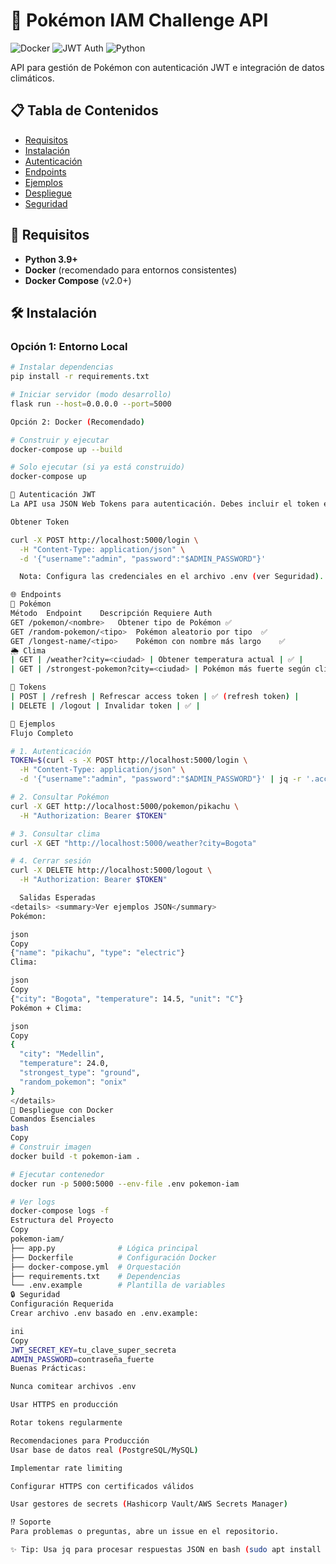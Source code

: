 # 🚀 Pokémon IAM Challenge API

![Docker](https://img.shields.io/badge/Docker-✓-blue?logo=docker)
![JWT Auth](https://img.shields.io/badge/JWT_Auth-✓-green)
![Python](https://img.shields.io/badge/Python-3.9+-yellow?logo=python)

API para gestión de Pokémon con autenticación JWT e integración de datos climáticos.

## 📋 Tabla de Contenidos
- [Requisitos](#-requisitos)
- [Instalación](#-instalación)
- [Autenticación](#-autenticación)
- [Endpoints](#-endpoints)
- [Ejemplos](#-ejemplos)
- [Despliegue](#-despliegue)
- [Seguridad](#-seguridad)

## 🔧 Requisitos
- **Python 3.9+**
- **Docker** (recomendado para entornos consistentes)
- **Docker Compose** (v2.0+)

## 🛠 Instalación

### Opción 1: Entorno Local
```bash
# Instalar dependencias
pip install -r requirements.txt

# Iniciar servidor (modo desarrollo)
flask run --host=0.0.0.0 --port=5000

Opción 2: Docker (Recomendado)

# Construir y ejecutar
docker-compose up --build

# Solo ejecutar (si ya está construido)
docker-compose up

🔐 Autenticación JWT
La API usa JSON Web Tokens para autenticación. Debes incluir el token en el header Authorization.

Obtener Token

curl -X POST http://localhost:5000/login \
  -H "Content-Type: application/json" \
  -d '{"username":"admin", "password":"$ADMIN_PASSWORD"}'

  Nota: Configura las credenciales en el archivo .env (ver Seguridad).

🌐 Endpoints
🐉 Pokémon
Método	Endpoint	Descripción	Requiere Auth
GET	/pokemon/<nombre>	Obtener tipo de Pokémon	✅
GET	/random-pokemon/<tipo>	Pokémon aleatorio por tipo	✅
GET	/longest-name/<tipo>	Pokémon con nombre más largo	✅
🌦️ Clima
| GET | /weather?city=<ciudad> | Obtener temperatura actual | ✅ |
| GET | /strongest-pokemon?city=<ciudad> | Pokémon más fuerte según clima | ✅ |

🔄 Tokens
| POST | /refresh | Refrescar access token | ✅ (refresh token) |
| DELETE | /logout | Invalidar token | ✅ |

📖 Ejemplos
Flujo Completo

# 1. Autenticación
TOKEN=$(curl -s -X POST http://localhost:5000/login \
  -H "Content-Type: application/json" \
  -d '{"username":"admin", "password":"$ADMIN_PASSWORD"}' | jq -r '.access_token')

# 2. Consultar Pokémon
curl -X GET http://localhost:5000/pokemon/pikachu \
  -H "Authorization: Bearer $TOKEN"

# 3. Consultar clima
curl -X GET "http://localhost:5000/weather?city=Bogota"

# 4. Cerrar sesión
curl -X DELETE http://localhost:5000/logout \
  -H "Authorization: Bearer $TOKEN"

  Salidas Esperadas
<details> <summary>Ver ejemplos JSON</summary>
Pokémon:

json
Copy
{"name": "pikachu", "type": "electric"}
Clima:

json
Copy
{"city": "Bogota", "temperature": 14.5, "unit": "C"}
Pokémon + Clima:

json
Copy
{
  "city": "Medellin",
  "temperature": 24.0,
  "strongest_type": "ground",
  "random_pokemon": "onix"
}
</details>
🐳 Despliegue con Docker
Comandos Esenciales
bash
Copy
# Construir imagen
docker build -t pokemon-iam .

# Ejecutar contenedor
docker run -p 5000:5000 --env-file .env pokemon-iam

# Ver logs
docker-compose logs -f
Estructura del Proyecto
Copy
pokemon-iam/
├── app.py              # Lógica principal
├── Dockerfile          # Configuración Docker
├── docker-compose.yml  # Orquestación
├── requirements.txt    # Dependencias
└── .env.example        # Plantilla de variables
🔒 Seguridad
Configuración Requerida
Crear archivo .env basado en .env.example:

ini
Copy
JWT_SECRET_KEY=tu_clave_super_secreta
ADMIN_PASSWORD=contraseña_fuerte
Buenas Prácticas:

Nunca comitear archivos .env

Usar HTTPS en producción

Rotar tokens regularmente

Recomendaciones para Producción
Usar base de datos real (PostgreSQL/MySQL)

Implementar rate limiting

Configurar HTTPS con certificados válidos

Usar gestores de secrets (Hashicorp Vault/AWS Secrets Manager)

⁉️ Soporte
Para problemas o preguntas, abre un issue en el repositorio.

✨ Tip: Usa jq para procesar respuestas JSON en bash (sudo apt install jq en Ubuntu)

